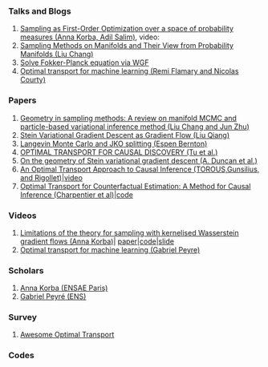 ### Talks and Blogs

1. [Sampling as First-Order Optimization over a space of probability measures (Anna Korba, Adil Salim)](https://akorba.github.io/resources/Baltimore_July2022_ICMLtutorial.pdf), video:  
2. [Sampling Methods on Manifolds and Their View from Probability Manifolds (Liu Chang)](https://changliu00.github.io/static/ManifoldSampling-ChangLiu.pdf)
3. [Solve Fokker-Planck equation via WGF](https://github.com/woodssss/Solve-Fokker-Planck-equation-by-Gradient-flow-in-Wasserstein-metric)
4. [Optimal transport for machine learning (Remi Flamary and Nicolas Courty)](https://remi.flamary.com/cours/otml/OTML_ISBI_2019_OTintro.pdf)


### Papers
1. [Geometry in sampling methods: A review on manifold MCMC and particle-based variational inference method (Liu Chang and Jun Zhu)](https://changliu00.github.io/static/Geometry%20in%20sampling%20methods%20-%20public.pdf)
2. [Stein Variational Gradient Descent as Gradient Flow (Liu Qiang)](https://proceedings.neurips.cc/paper/2017/file/17ed8abedc255908be746d245e50263a-Paper.pdf)
3. [Langevin Monte Carlo and JKO splitting (Espen Bernton)](http://proceedings.mlr.press/v75/bernton18a/bernton18a.pdf)    
4. [OPTIMAL TRANSPORT FOR CAUSAL DISCOVERY (Tu et al.)](https://arxiv.org/pdf/2201.09366.pdf)
5. [On the geometry of Stein variational gradient descent (A. Duncan et al.)](https://arxiv.org/pdf/1912.00894.pdf)   
6. [An Optimal Transport Approach to Causal Inference (TOROUS,Gunsilius, and Rigollet)](https://arxiv.org/pdf/2108.05858.pdf)|[video](https://www.youtube.com/watch?v=m4GohwSZUdY) 
7. [Optimal Transport for Counterfactual Estimation: A Method for Causal Inference (Charpentier et al)](https://arxiv.org/pdf/2301.07755.pdf)|[code](https://github.com/3wen/counterfactual-estimation-optimal-transport)


### Videos 
1. [Limitations of the theory for sampling with kernelised Wasserstein gradient flows (Anna Korba)](https://www.youtube.com/watch?v=_eMpmwTtWxE)| 
   [paper](http://proceedings.mlr.press/v139/korba21a/korba21a.pdf)|[code](https://github.com/pierreablin/ksddescent)|[slide](https://akorba.github.io/resources/ICBINB_May2022.pdf)
2. [Optimal transport for machine learning (Gabriel Peyre)](https://www.youtube.com/watch?v=mITml5ZpqM8)   
   


### Scholars
1. [Anna Korba (ENSAE Paris)](https://akorba.github.io/Talks.html)
2. [Gabriel Peyré (ENS)](http://www.gpeyre.com/)

### Survey
1. [Awesome Optimal Transport](https://github.com/kilianFatras/awesome-optimal-transport)

### Codes
